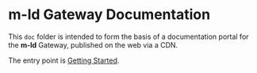 # m-ld Gateway Documentation

This `doc` folder is intended to form the basis of a documentation portal for the **m-ld** Gateway, published on the web via a CDN.

The entry point is [Getting Started](getting-started.md).